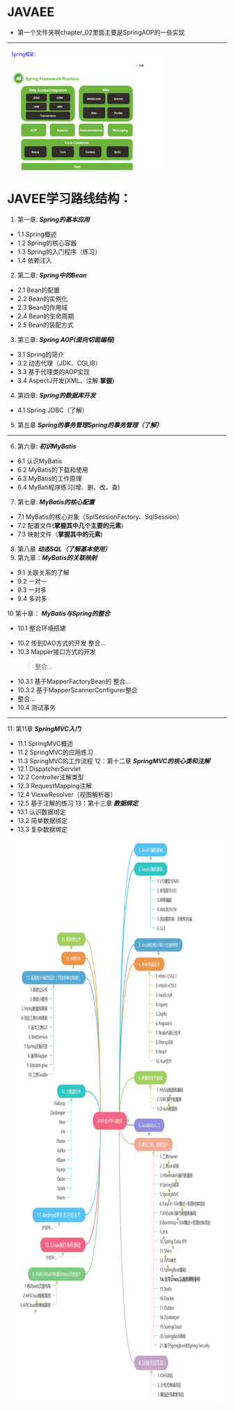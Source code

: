 
# JAVAEE

  - 第一个文件夹啊chapter_02里面主要是SpringAOP的一些实现
  ---
 <img src=https://github.com/fuxiaoyangAlex/JavaEE/blob/master/picture/spring.png width="360" height="280">
 
 # JAVEE学习路线结构：

 1. 第一章:  ***Spring的基本应用***
 - 1.1 Spring概述
 - 1.2 Spring的核心容器
 - 1.3 Spring的入门程序（练习）
 - 1.4 依赖注入
 2. 第二章: ***Spring中的Bean***
 - 2.1 Bean的配置
 - 2.2 Bean的实例化
 - 2.3 Bean的作用域
 - 2.4 Bean的生命周期
 - 2.5 Bean的装配方式
 3. 第三章: ***Spring AOP(面向切面编程)***
 - 3.1 Spring的简介
 - 3.2 动态代理（JDK、CGLIB）
 - 3.3 基于代理类的AOP实现
 - 3.4 AspectJ开发(XML、注解 **掌握**)
 4. 第四章: ***Spring的数据库开发***
 - 4.1 Spring JDBC（了解）
 5. 第五章 ***Spring的事务管理Spring的事务管理（了解）***
 ----
 6. 第六章: ***初识MyBatis***
 - 6.1 认识MyBatis
 - 6.2 MyBatis的下载和使用
 - 6.3 MyBatis的工作原理
 - 6.4 MyBati程序练习(增、删、改、查)
 7. 第七章: ***MyBatis的核心配置***
 - 7.1 MyBatis的核心对象（SplSessionFactory、SqlSession）
 - 7.2 配置文件(**掌握其中几个主要的元素**)
 - 7.3 映射文件（**掌握其中的元素**)
 8. 第八章 ***动态SQL（了解基本使用）***
 9. 第九章：***MyBatis的关联映射***
 - 9.1 关联关系的了解
 - 9.2 一对一
 - 9.3 一对多
 - 9.4 多对多
 
10 第十章： ***MyBatis与Spring的整合***
 - 10.1 整合环境搭建
 
 > 
 - 10.2 传到DAO方式的开发
  整合...
 - 10.3 Mapper接口方式的开发
   >整合...
 - 10.3.1 基于MapperFactoryBean的
  整合...
 - 10.3.2 基于MapperScannerConfigurer整合
 - 整合...
 - 10.4 测试事务
 
---
11: 第11章 ***SpringMVC入门***
 - 11.1 SpringMVC概述
 - 11.2 SpringMVC的应用练习
 - 11.3 SpringMVC的工作流程
12：第十二章 ***SpringMVC的核心类和注解***
 - 12.1 DispatcherServlet
 - 12.2 Controller注解类型
 - 12.3 RequestMapping注解
 - 12.4 ViexwResolver（视图解析器）
 - 12.5 基于注解的练习
13：第十三章 ***数据绑定***
 - 13.1 认识数据绑定
 - 13.2 简单数据绑定
 - 13.3 复杂数据绑定
 
  <img src=https://github.com/fuxiaoyangAlex/JavaEE/blob/master/picture/java.png width="720" height="1300">
